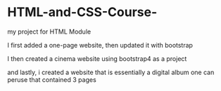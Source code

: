 # HTML-and-CSS-Course-
my project for HTML Module



I first added a one-page website, then updated it with bootstrap


I then created a cinema website using bootstrap4 as a project


and lastly, i created a website that is essentially a digital album one can peruse that contained 3 pages
